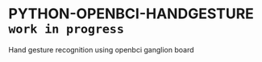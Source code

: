 PYTHON-OPENBCI-HANDGESTURE `work in progress`
==========================

Hand gesture recognition using openbci ganglion board
